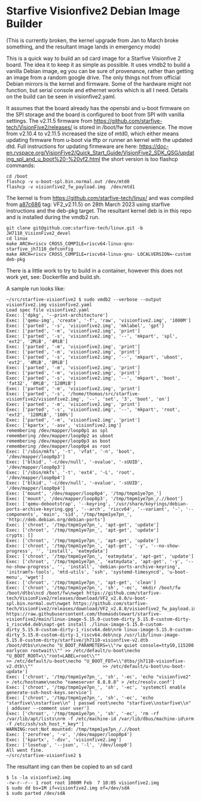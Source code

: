# Starfive Visionfive2 Debian Image Builder

(This is currently broken, the kernel upgrade from Jan to March broke something, and the resultant image lands in emergency mode)

This is a quick way to build an sd card image for a Starfive Visionfive 2 board. The idea it to keep it as simple as possible. It uses vmdb2 to build a vanilla Debian image, eg you can be sure of provenance, rather than getting an image from a random google drive. The only things not from official Debian mirrors is the kernel and firmware. Some of the hardware might not function, but serial console and ethernet works which is all I need. Details on the build can be seen in visionfive2.yaml.

It assumes that the board already has the opensbi and u-boot firmware on the SPI storage and the board is configured to boot from SPI with vanilla settings. The v2.11.5 firmware from https://github.com/starfive-tech/VisionFive2/releases/ is stored in /boot/fw for convenience. The move from v2.10.4 to v2.11.5 increased the size of mtd0, which either means updating firmware from u-boot via tftp or runner an kernel with the updated dtd. Full instructions for updating firmeware are here: https://doc-en.rvspace.org/VisionFive2/Quick_Start_Guide/VisionFive2_SDK_QSG/updating_spl_and_u_boot%20-%20vf2.html the short version is too flashcp commands:

```
cd /boot
flashcp -v u-boot-spl.bin.normal.out /dev/mtd0
flashcp -v visionfive2_fw_payload.img  /dev/mtd1
```

The kernel is from https://github.com/starfive-tech/linux/ and was compiled from [a87c686](https://github.com/starfive-tech/linux/tree/a87c6861c6d96621026ee53b94f081a1a00a4cc7) tag: VF2_v2.11.5) on 28th March 2023
using starfive instructions and the deb-pkg target. The resultant kernel deb is in this repo and is installed during the vmdb2 run.

```
git clone git@github.com:starfive-tech/linux.git -b JH7110_VisionFive2_devel
cd linux
make ARCH=riscv CROSS_COMPILE=riscv64-linux-gnu- starfive_jh7110_defconfig
make ARCH=riscv CROSS_COMPILE=riscv64-linux-gnu- LOCALVERSION=-custom deb-pkg
```

There is a little work to try to build in a container, however this does not work yet, see: Dockerfile and build.sh.

A sample run looks like:
```
~/src/starfive-visionfive2 $ sudo vmdb2 --verbose --output visionfive2.img visionfive2.yaml
Load spec file visionfive2.yaml
Exec: ['dpkg', '--print-architecture']
Exec: ['qemu-img', 'create', '-f', 'raw', 'visionfive2.img', '1000M']
Exec: ['parted', '-s', 'visionfive2.img', 'mklabel', 'gpt']
Exec: ['parted', '-m', 'visionfive2.img', 'print']
Exec: ['parted', '-s', 'visionfive2.img', '--', 'mkpart', 'spl', 'ext2', '2MiB', '4MiB']
Exec: ['parted', '-m', 'visionfive2.img', 'print']
Exec: ['parted', '-m', 'visionfive2.img', 'print']
Exec: ['parted', '-s', 'visionfive2.img', '--', 'mkpart', 'uboot', 'ext2', '4MiB', '8MiB']
Exec: ['parted', '-m', 'visionfive2.img', 'print']
Exec: ['parted', '-m', 'visionfive2.img', 'print']
Exec: ['parted', '-s', 'visionfive2.img', '--', 'mkpart', 'boot', 'fat32', '8MiB', '128MiB']
Exec: ['parted', '-m', 'visionfive2.img', 'print']
Exec: ['parted', '-s', '/home/thomas/src/starfive-visionfive2/visionfive2.img', '--', 'set', '3', 'boot', 'on']
Exec: ['parted', '-m', 'visionfive2.img', 'print']
Exec: ['parted', '-s', 'visionfive2.img', '--', 'mkpart', 'root', 'ext2', '128MiB', '100%']
Exec: ['parted', '-m', 'visionfive2.img', 'print']
Exec: ['kpartx', '-asv', 'visionfive2.img']
remembering /dev/mapper/loop0p1 as spl
remembering /dev/mapper/loop0p2 as uboot
remembering /dev/mapper/loop0p3 as boot
remembering /dev/mapper/loop0p4 as root
Exec: ['/sbin/mkfs', '-t', 'vfat', '-n', 'boot', '/dev/mapper/loop0p3']
Exec: ['blkid', '-c/dev/null', '-ovalue', '-sUUID', '/dev/mapper/loop0p3']
Exec: ['/sbin/mkfs', '-t', 'ext4', '-L', 'root', '/dev/mapper/loop0p4']
Exec: ['blkid', '-c/dev/null', '-ovalue', '-sUUID', '/dev/mapper/loop0p4']
Exec: ['mount', '/dev/mapper/loop0p4', '/tmp/tmpm1ye7pn_']
Exec: ['mount', '/dev/mapper/loop0p3', '/tmp/tmpm1ye7pn_/.//boot']
Exec: ['qemu-debootstrap', '--keyring', '/usr/share/keyrings/debian-ports-archive-keyring.gpg', '--arch', 'riscv64', '--variant', '-', '--components', 'main', 'sid', '/tmp/tmpm1ye7pn_', 'http://deb.debian.org/debian-ports']
Exec: ['chroot', '/tmp/tmpm1ye7pn_', 'apt-get', 'update']
Exec: ['chroot', '/tmp/tmpm1ye7pn_', 'apt-get', 'update']
crypts: []
Exec: ['chroot', '/tmp/tmpm1ye7pn_', 'apt-get', 'update']
Exec: ['chroot', '/tmp/tmpm1ye7pn_', 'apt-get', '-y', '--no-show-progress', '', 'install', 'eatmydata']
Exec: ['chroot', '/tmp/tmpm1ye7pn_', 'eatmydata', 'apt-get', 'update']
Exec: ['chroot', '/tmp/tmpm1ye7pn_', 'eatmydata', 'apt-get', '-y', '--no-show-progress', '', 'install', 'debian-ports-archive-keyring', 'initramfs-tools', 'mtd-utils', 'ssh', 'systemd-timesyncd', 'u-boot-menu', 'wget']
Exec: ['chroot', '/tmp/tmpm1ye7pn_', 'apt-get', 'clean']
Exec: ['chroot', '/tmp/tmpm1ye7pn_', 'sh', '-ec', 'mkdir /boot/fw /boot/dtbs\ncd /boot/fw\nwget https://github.com/starfive-tech/VisionFive2/releases/download/VF2_v2.8.0/u-boot-spl.bin.normal.out\nwget https://github.com/starfive-tech/VisionFive2/releases/download/VF2_v2.8.0/visionfive2_fw_payload.img\n\nwget https://raw.githubusercontent.com/thomasdstewart/starfive-visionfive2/main/linux-image-5.15.0-custom-dirty_5.15.0-custom-dirty-1_riscv64.deb\napt-get install ./linux-image-5.15.0-custom-dirty_5.15.0-custom-dirty-1_riscv64.deb\nrm linux-image-5.15.0-custom-dirty_5.15.0-custom-dirty-1_riscv64.deb\ncp /usr/lib/linux-image-5.15.0-custom-dirty/starfive/jh7110-visionfive-v2.dtb /boot/dtbs\n\necho "U_BOOT_PARAMETERS=\\"rw quiet console=ttyS0,115200 earlycon rootwait\\"" >> /etc/default/u-boot\necho "U_BOOT_ROOT=\\"root=LABEL=root\\""                                       >> /etc/default/u-boot\necho "U_BOOT_FDT=\\"dtbs/jh7110-visionfive-v2.dtb\\""                          >> /etc/default/u-boot\nu-boot-update']
Exec: ['chroot', '/tmp/tmpm1ye7pn_', 'sh', '-ec', 'echo "visionfive2" > /etc/hostname\necho "nameserver 8.8.8.8" > /etc/resolv.conf']
Exec: ['chroot', '/tmp/tmpm1ye7pn_', 'sh', '-ec', 'systemctl enable generate-ssh-host-keys.service']
Exec: ['chroot', '/tmp/tmpm1ye7pn_', 'sh', '-ec', 'echo "starfive\\nstarfive\\n" | passwd root\necho "starfive\\nstarfive\\n" | adduser --comment user user']
Exec: ['chroot', '/tmp/tmpm1ye7pn_', 'sh', '-ec', 'rm -rf /var/lib/apt/lists\nrm -f /etc/machine-id /var/lib/dbus/machine-id\nrm -f /etc/ssh/ssh_host_*_key*']
WARNING:root:Not mounted: /tmp/tmpm1ye7pn_/.//boot
Exec: ['zerofree', '-v', '/dev/mapper/loop0p4']
Exec: ['kpartx', '-dsv', 'visionfive2.img']
Exec: ['losetup', '--json', '-l', '/dev/loop0']
All went fine.
~/src/starfive-visionfive2 $
```

The resultant img can then be copied to an sd card
```
$ ls -la visionfive2.img 
-rw-r--r-- 1 root root 1000M Feb  7 10:05 visionfive2.img
$ sudo dd bs=1M if=visionfive2.img of=/dev/sdA
$ sudo parted /dev/sdA
```
